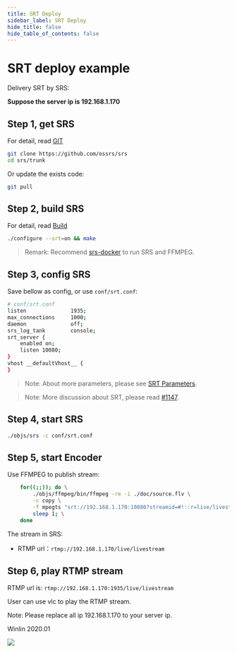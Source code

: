 ```yaml
---
title: SRT Deploy
sidebar_label: SRT Deploy
hide_title: false
hide_table_of_contents: false
---
```


# SRT deploy example

Delivery SRT by SRS:

**Suppose the server ip is 192.168.1.170**

## Step 1, get SRS

For detail, read [GIT](./git)

```bash
git clone https://github.com/ossrs/srs
cd srs/trunk
```

Or update the exists code:

```bash
git pull
```

## Step 2, build SRS

For detail, read [Build](./install)

```bash
./configure --srt=on && make
```

> Remark: Recommend [srs-docker](https://github.com/ossrs/srs/issues/1147#issuecomment-577951899) to run SRS and FFMPEG.

## Step 3, config SRS

Save bellow as config, or use `conf/srt.conf`:

```bash
# conf/srt.conf
listen              1935;
max_connections     1000;
daemon              off;
srs_log_tank        console;
srt_server {
    enabled on;
    listen 10080;
}
vhost __defaultVhost__ {
}
```

> Note: About more parameters, please see [SRT Parameters](./srt-params).

> Note: More discussion about SRT, please read [#1147](https://github.com/ossrs/srs/issues/1147#issuecomment-577469119).

## Step 4, start SRS

```bash
./objs/srs -c conf/srt.conf
```

## Step 5, start Encoder

Use FFMPEG to publish stream:

```bash
    for((;;)); do \
        ./objs/ffmpeg/bin/ffmpeg -re -i ./doc/source.flv \
        -c copy \
        -f mpegts "srt://192.168.1.170:10080?streamid=#!::r=live/livestream,m=publish"; \
        sleep 1; \
    done
```

The stream in SRS:
* RTMP url：`rtmp://192.168.1.170/live/livestream`

## Step 6, play RTMP stream

RTMP url is: `rtmp://192.168.1.170:1935/live/livestream`

User can use vlc to play the RTMP stream.

Note: Please replace all ip 192.168.1.170 to your server ip.

Winlin 2020.01

![](https://ossrs.net/gif/v1/sls.gif?site=ossrs.io&path=/lts/doc-en-5/doc/sample-srt)


